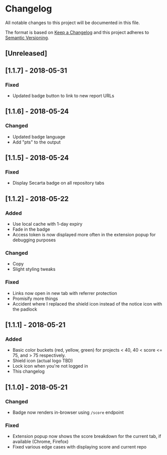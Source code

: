 # Changelog

All notable changes to this project will be documented in this file.

The format is based on [Keep a Changelog](http://keepachangelog.com/en/1.0.0/)
and this project adheres to [Semantic Versioning](http://semver.org/spec/v2.0.0.html).

## [Unreleased]

## [1.1.7] - 2018-05-31

### Fixed

* Updated badge button to link to new report URLs

## [1.1.6] - 2018-05-24

### Changed

* Updated badge language
* Add "pts" to the output

## [1.1.5] - 2018-05-24

### Fixed

* Display Secarta badge on all repository tabs

## [1.1.2] - 2018-05-22

### Added

* Use local cache with 1-day expiry
* Fade in the badge
* Access token is now displayed more often in the extension popup for debugging purposes

### Changed

* Copy
* Slight styling tweaks

### Fixed

* Links now open in new tab with referrer protection
* Promisify more things
* Accident where I replaced the shield icon instead of the notice icon with the padlock

## [1.1.1] - 2018-05-21

### Added

* Basic color buckets (red, yellow, green) for projects < 40, 40 < score <= 75, and > 75 respectively.
* Shield icon (actual logo TBD)
* Lock icon when you're not logged in
* This changelog

## [1.1.0] - 2018-05-21

### Changed

* Badge now renders in-browser using `/score` endpoint

### Fixed

* Extension popup now shows the score breakdown for the current tab, if available (Chrome, Firefox)
* Fixed various edge cases with displaying score and current repo
